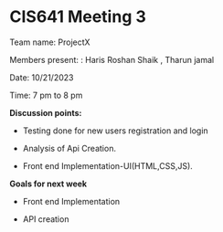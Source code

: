# CIS641 Meeting 3

Team name: ProjectX

Members present: : Haris Roshan Shaik , Tharun jamal

Date: 10/21/2023

Time: 7 pm to 8 pm

**Discussion points:**

* Testing done for new users registration and login
  
* Analysis of Api Creation.

* Front end Implementation-UI(HTML,CSS,JS).
  
**Goals for next week**

* Front end Implementation
  
* API creation
